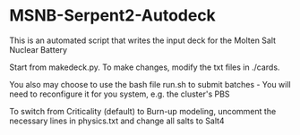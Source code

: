 # MSNB-Serpent2-Autodeck
This is an automated script that writes the input deck for the Molten Salt Nuclear Battery

Start from makedeck.py. To make changes, modify the txt files in ./cards. 

You also may choose to use the bash file run.sh to submit batches - You will need to reconfigure it for you system, e.g. the cluster's PBS

To switch from Criticality (default) to Burn-up modeling, uncomment the necessary lines in physics.txt and change all salts to Salt4
